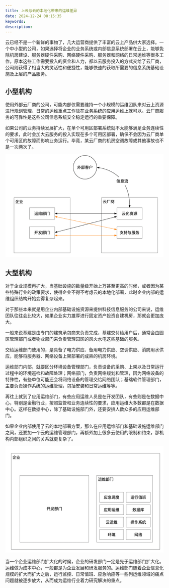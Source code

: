```yaml
---
title: 上云与云的本地化带来的运维差异
date: 2024-12-24 08:15:35
keywords:
description:
---
```


云已经不是一个新鲜的事物了，几大运营商提供了丰富的云上产品供大家选择。一个中小型的公司，如果选择将企业的业务系统或内部信息系统部署在云上，能够免除机房建设、服务器硬件采购、网络硬件采购、服务器和网络的日常运维等很多工作，原本这些工作需要投入的资金和人力，都以云服务投入的方式交给了云厂商，公司则获得了相当大的灵活性和便捷性，能够快速的获取所需要的信息系统基础设施及上层的产品服务。

## 小型机构

使用外部云厂商的公司，可能内部仅需要维持一个小规模的运维团队来对云上资源进行规划管理，日常的运维重点工作放在业务系统的应用运维上就可以。云厂商服务的可靠性是这些公司信息系统安全稳定运行的重要保障。

如果公司的业务持续发展扩大，在单个可用区部署系统就不太能够满足业务连续性的要求，此时会加大云服务的投入实现在多个可用区部署，确保不会因为云厂商单个可用区的故障而影响业务运行。毕竟，某云厂商的机房空调故障或其他事故也不是一次两次了。

![image-20241231070707383](20241224-online-cloud-and-local-cloud/image-20241231070707383.png)

## 大型机构

对于企业规模再扩大，当基础设施的数量级开始上万甚至更高的时候，或者因为某些特殊行业的政策要求，使得企业不得不考虑云的本地化部署，此时企业内部的运维组织结构开始变得复杂起来。

对于那些本来就是用企业内部基础设施资源来提供科技信息服务的公司来说，运维团队往往会比较大，如果企业实力雄厚进行固定资产投资自建机房，那就会更加庞大。

一般来说基建是由专门的建筑承包商来负责完成，基建交付给用户后，通常会由园区管理部门或者物业部门来负责管理园区的风火水电这些基础的服务。

交给运维部门使用的，是具备了电力供应、备用电力供应、空调供应、消防用水供应，能够将服务器、网络设备上架部署的成熟的机房环境。

运维部门内部，就要区分环境设备管理部门，负责设备的采购、上架以及日常运行过程中的环境巡检和故障处理；网络部门，负责网络规划和管理，因为网络设备的特殊性，有些单位可能还会将网络设备的管理交给网络团队；基础软件管理部门，主要负责操作系统的运维管理，包括安装和日常运维等等。

再往上就到了应用运维部门，有些应用运维人员是在开发团队，有些则是在数据中心，特别是金融行业，按照监管和业务连续性的要求，应用运维大多数都是在数据中心。这样在数据中心，除了基础设施部门外，还要安排人数众多的应用运维部门。

如果企业内部使用了云的本地部署方案，那么在应用运维部门和基础设施运维部门之间，还要加一个云的运维管理部门，再额外加上很多云使用的限制和约束，那机构内部组织之间的关系就更复杂了。

![image-20241231071131729](20241224-online-cloud-and-local-cloud/image-20241231071131729.png)

当一个企业运维部门扩大化的时候，企业的研发部门一定是先于运维部门扩大化。运维做为成本中心，一般都是为企业发展和研发服务的。运维部门随着企业信息化规模的扩大而扩大之后，运行监控、日常值班、应急响应等一些列运维领域的痛点问题就被逐步放大，从而成为运维行业着力研究解决的重点。